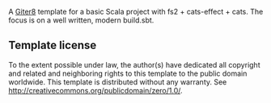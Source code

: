 A [Giter8][g8] template for a basic Scala project with fs2 + cats-effect + cats.
The focus is on a well written, modern build.sbt.

Template license
----------------
To the extent possible under law, the author(s) have dedicated all copyright and related
and neighboring rights to this template to the public domain worldwide.
This template is distributed without any warranty. See <http://creativecommons.org/publicdomain/zero/1.0/>.

[g8]: http://www.foundweekends.org/giter8/
